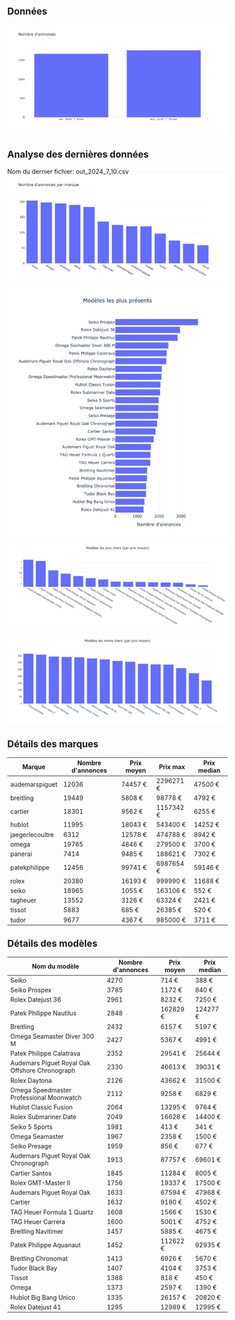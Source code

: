 
## Données
![image](./out/count_per_day.jpeg)

## Analyse des dernières données
Nom du dernier fichier: out_2024_7_10.csv
![image](./out/count_per_brand.jpeg)
![image](./out/count_per_name.jpeg)
![image](./out/avg_price_per_name_desc.jpeg)
![image](./out/avg_price_per_name_asc.jpeg)

## Détails des marques
|Marque|Nombre d'annonces|Prix moyen|Prix max|Prix median|
|------|-----------------|----------|--------|-----------|
|audemarspiguet|12036|74457 €|2296271 €|47500 €| 
|breitling|19449|5808 €|98778 €|4792 €| 
|cartier|18301|9562 €|1157342 €|6255 €| 
|hublot|11995|18043 €|543400 €|14252 €| 
|jaegerlecoultre|6312|12578 €|474788 €|8942 €| 
|omega|19765|4846 €|279500 €|3700 €| 
|panerai|7414|9485 €|188621 €|7302 €| 
|patekphilippe|12456|99741 €|6987654 €|59146 €| 
|rolex|20380|16193 €|999990 €|11688 €| 
|seiko|18965|1055 €|163106 €|552 €| 
|tagheuer|13552|3126 €|63324 €|2421 €| 
|tissot|5883|685 €|26385 €|520 €| 
|tudor|9677|4367 €|985000 €|3711 €| 

## Détails des modèles
Nom du modèle|Nombre d'annonces|Prix moyen|Prix median|
|-------------|-----------------|----------|-----------|
|Seiko|4270|714 €|388 €| 
|Seiko Prospex|3785|1172 €|840 €| 
|Rolex Datejust 36|2961|8232 €|7250 €| 
|Patek Philippe Nautilus|2848|162829 €|124277 €| 
|Breitling|2432|6157 €|5197 €| 
|Omega Seamaster Diver 300 M|2427|5367 €|4991 €| 
|Patek Philippe Calatrava|2352|29541 €|25644 €| 
|Audemars Piguet Royal Oak Offshore Chronograph|2330|46613 €|39031 €| 
|Rolex Daytona|2126|43662 €|31500 €| 
|Omega Speedmaster Professional Moonwatch|2112|9258 €|6829 €| 
|Hublot Classic Fusion|2064|13295 €|9764 €| 
|Rolex Submariner Date|2049|16628 €|14400 €| 
|Seiko 5 Sports|1981|413 €|341 €| 
|Omega Seamaster|1967|2358 €|1500 €| 
|Seiko Presage|1959|856 €|677 €| 
|Audemars Piguet Royal Oak Chronograph|1913|87757 €|69601 €| 
|Cartier Santos|1845|11284 €|8005 €| 
|Rolex GMT-Master II|1756|19337 €|17500 €| 
|Audemars Piguet Royal Oak|1633|67594 €|47968 €| 
|Cartier|1632|9180 €|4502 €| 
|TAG Heuer Formula 1 Quartz|1608|1566 €|1530 €| 
|TAG Heuer Carrera|1600|5001 €|4752 €| 
|Breitling Navitimer|1457|5885 €|4675 €| 
|Patek Philippe Aquanaut|1452|112622 €|92935 €| 
|Breitling Chronomat|1413|6926 €|5670 €| 
|Tudor Black Bay|1407|4104 €|3753 €| 
|Tissot|1388|818 €|450 €| 
|Omega|1373|2597 €|1390 €| 
|Hublot Big Bang Unico|1335|26157 €|20820 €| 
|Rolex Datejust 41|1295|12989 €|12995 €| 
